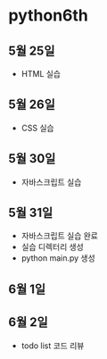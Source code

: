 # python6th

## 5월 25일 
- HTML 실습

## 5월 26일
- CSS 실습

## 5월 30일
- 자바스크립트 실습

## 5월 31일
- 자바스크립트 실습 완료
- 실습 디렉터리 생성
- python main.py 생성

## 6월 1일

## 6월 2일
- todo list 코드 리뷰 